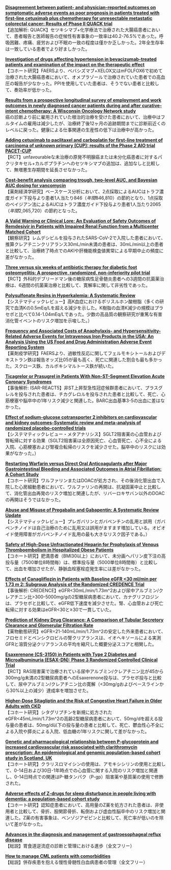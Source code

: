 [**Disagreement between patient- and physician-reported outcomes on symptomatic adverse events as poor prognosis in patients treated with first-line cetuximab plus chemotherapy for unresectable metastatic colorectal cancer: Results of Phase II QUACK trial**](https://pubmed.ncbi.nlm.nih.gov/33222406/)  
【追加解析: QUACK】セツキシマブ+化学療法で治療された大腸癌患者において、患者報告と医師報告の症候性有害事象の一致率は40.2-76.5%であった。呼吸困難、疼痛、疲労および不眠の一致の程度は僅かか乏しかった。2年全生存率は一致している患者でより好ましかった。

[**Investigation of drugs affecting hypertension in bevacizumab-treated patients and examination of the impact on the therapeutic effect**](https://pubmed.ncbi.nlm.nih.gov/33231381/)  
【コホート研究】FAERSより、ベバシズマブ+XELOX又はmFOLFOX6で初めて治療された大腸癌患者において、オメプラゾールで治療されていた患者での高血圧の報告が少なかった。PPIを使用していた患者は、そうでない患者と比較して、奏効率が低かった。

[**Results from a prospective longitudinal survey of employment and work outcomes in newly diagnosed cancer patients during and after curative-intent chemotherapy: A Wisconsin Oncology Network study**](https://pubmed.ncbi.nlm.nih.gov/33231882/)  
癌の診断より前に雇用されていた根治的治療を受けた患者において、治療中はフルタイムの雇用は減少したが、治療終了後12ヶ月の追跡期間までに診断前近くのレベルに戻った。健康による仕事関連の生産性の低下は治療中が高かった。

[**Adding cetuximab to paclitaxel and carboplatin for first-line treatment of carcinoma of unknown primary (CUP): results of the Phase 2 AIO trial PACET-CUP**](https://pubmed.ncbi.nlm.nih.gov/33235314/)  
【RCT】unfavourableな未治療の原発不明腺癌または未分化癌患者に対するパクリタキセル+カルボプラチンへのセツキシマブの追加は、追加なしと比較して、無増悪生存期間を延長させなかった。

[**Cost-benefit analysis comparing trough, two-level AUC, and Bayesian AUC dosing for vancomycin**](https://pubmed.ncbi.nlm.nih.gov/33221430/)  
【薬剤経済学研究】ベースケース分析において、2点採取によるAUCはトラフ濃度ガイド下投与より患者1人当たり$846（年間$846,810）の節約となり、1点採取のベイジアン法によるAUCはトラフ濃度ガイド下投与より患者1人当たり$2065（年間$2,065,720）の節約となった。

[**A Valid Warning or Clinical Lore: An Evaluation of Safety Outcomes of Remdesivir in Patients with Impaired Renal Function from a Multicenter Matched Cohort**](https://pubmed.ncbi.nlm.nih.gov/33229428/)  
【観察研究】レムデシビルを投与されたSARS-CoV-2で入院した患者において、推算クレアチニンクリアランス30mL/min未満の患者は、30mL/min以上の患者と比較して、治療終了時点でのAKIや肝機能検査値異常による早期中止の頻度に差がなかった。

[**Three versus six weeks of antibiotic therapy for diabetic foot osteomyelitis: A prospective, randomized, non-inferiority pilot trial**](https://pubmed.ncbi.nlm.nih.gov/33242083/)  
【RCT】外科的デブリードマン後の糖尿病性足骨髄炎患者への3週間の抗菌薬治療は、6週間の抗菌薬治療と比較して、寛解率に関して非劣性であった。

[**Polysulfonate Resins in Hyperkalemia: A Systematic Review**](https://pubmed.ncbi.nlm.nih.gov/33240515/)  
【システマティックレビュー】高K血症におけるポリスルホン酸樹脂（多くの研究で血清Kの0.5mEq/Lを超える減少を示した。K樹脂の血清K減少の規模はプラセボと比べて0.14-1.04mEq/Lであった。少数の高品質の観察研究が重篤な有害消化管イベントのリスク増加を示唆した。）

[**Frequency and Associated Costs of Anaphylaxis- and Hypersensitivity-Related Adverse Events for Intravenous Iron Products in the USA: An Analysis Using the US Food and Drug Administration Adverse Event Reporting System**](https://pubmed.ncbi.nlm.nih.gov/33237523/)  
【薬剤疫学研究】FAERSより、過敏性反応に関してフェルモキシトールおよびデキストラン鉄は報告オッズ比05が最も高く、死亡に関連した割合も最も多かった。スクロース鉄、カルボキシマルトース鉄が続いた。

[**Ticagrelor or Prasugrel in Patients With Non-ST-Segment Elevation Acute Coronary Syndromes**](https://pubmed.ncbi.nlm.nih.gov/33213722/)  
【事後解析: ISAR-REACT5】非ST上昇型急性冠症候群患者において、プラスグレルを投与された患者は、チカグレロルを投与された患者と比較して、死亡、心筋梗塞や脳卒中の1年リスク減少と関連した。BARC出血基準3-5の出血に差はなかった。

[**Effect of sodium-glucose cotransporter 2 inhibitors on cardiovascular and kidney outcomes-Systematic review and meta-analysis of randomized placebo-controlled trials**](https://pubmed.ncbi.nlm.nih.gov/33214130/)  
【システマティックレビュー・メタアナリシス】SGLT2阻害薬の心血管および腎転帰に対する効果（SGLT2阻害薬は全原因死亡、心血管死亡、心不全による入院、心筋梗塞および腎複合転帰のリスクを減少させた。脳卒中のリスクには効果がなかった。）

[**Restarting Warfarin versus Direct Oral Anticoagulants after Major Gastrointestinal Bleeding and Associated Outcomes in Atrial Fibrillation: A Cohort Study**](https://pubmed.ncbi.nlm.nih.gov/33227428/)  
【コホート研究】ワルファリンまたはDOACが処方され、その後消化管出血で入院した心房細動患者において、ワルファリンの再開は、抗凝固薬中止と比較して、消化管出血再発のリスク増加と関連したが、リバーロキサバン以外のDOACの再開はそうではなかった。

[**Abuse and Misuse of Pregabalin and Gabapentin: A Systematic Review Update**](https://pubmed.ncbi.nlm.nih.gov/33215352/)  
【システマティックレビュー】プレガバリンとガバペンチンの乱用と誤用（ガバペンチノイドは自己治療のために乱用又は誤用がますます増加している。オピオイド使用障害がガバペンチノイド乱用の最も大きなリスク因子である。）

[**Safety of High-Dose Unfractionated Heparin for Prophylaxis of Venous Thromboembolism in Hospitalized Obese Patients**](https://pubmed.ncbi.nlm.nih.gov/33215504/)  
【コホート研究】肥満患者（BMI30以上）において、未分画ヘパリン皮下注の高投与量（7500単位8時間毎）は、標準投与量（5000単位8時間毎）と比較して、出血を増加させたが、静脈血栓塞栓症発生率には差がなかった。

[**Effects of Canagliflozin in Patients with Baseline eGFR <30 ml/min per 1.73 m 2: Subgroup Analysis of the Randomized CREDENCE Trial**](https://pubmed.ncbi.nlm.nih.gov/33214158/)  
【事後解析: CREDENCE】eGFR<30mL/min/1.73m^2および尿中アルブミン/クレアチニン比>300-5000mg/gの2型糖尿病患者において、カナグリフロジンは、プラセボと比較して、eGFR低下速度を減少させた。腎、心血管および死亡転帰に対する効果はeGFR<30と≥30で一貫していた。

[**Prediction of Kidney Drug Clearance: A Comparison of Tubular Secretory Clearance and Glomerular Filtration Rate**](https://pubmed.ncbi.nlm.nih.gov/33239392/)  
【薬物動態研究】eGFR=21-140mL/min/1.73m^2の安定した外来患者において、フロセミドとペンシクロビルの腎クリアランスは、イオヘキソールによる実測GFRと溶質分泌クリアランスの平均を縮尺した概要分泌スコアと相関した。

[**Esaxerenone (CS-3150) in Patients with Type 2 Diabetes and Microalbuminuria (ESAX-DN): Phase 3 Randomized Controlled Clinical Trial**](https://pubmed.ncbi.nlm.nih.gov/33239409/)  
【RCT】RAS阻害薬で治療されている尿中アルブミン/クレアチニン比が45から300mg/g未満の2型糖尿病患者へのEsaxerenone投与は、プラセボ投与と比較して、尿中アルブミン/クレアチニン比の寛解（<30mg/gおよびベースラインから30%以上の減少）達成率を増加させた。

[**Higher-Dose Sitagliptin and the Risk of Congestive Heart Failure in Older Adults with CKD**](https://pubmed.ncbi.nlm.nih.gov/33239410/)  
【コホート研究】シタグリプチンを新規に処方されたeGFR<45mL/min/1.73m^2の高齢2型糖尿病患者において、50mg/dを超える投与量の患者は、50mg/d以下の投与量の患者と比較して、死亡、鬱血性心不全による入院や膵炎による入院、低血糖の1年リスクに関して差がなかった。

[**Genetic and pharmacological relationship between P-glycoprotein and increased cardiovascular risk associated with clarithromycin prescription: An epidemiological and genomic population-based cohort study in Scotland, UK**](https://pubmed.ncbi.nlm.nih.gov/33226983/)  
【コホート研究】クラリスロマイシンの使用は、アモキシシリンの使用と比較して、0-14日および30日-1年時点での心血管に関する入院のリスク増加と関連し、0-14日時点での関連はP-糖タンパク（P-gp）阻害薬や基質薬の使用で修飾された。

[**Adverse effects of Z-drugs for sleep disturbance in people living with dementia: a population-based cohort study**](https://pubmed.ncbi.nlm.nih.gov/33228664/)  
【コホート研究】認知症患者において、高用量のZ薬を処方された患者は、非使用者と比較して、骨折、股関節骨折、転倒および虚血性脳卒中のリスク増加と関連した。Z薬の有害事象は、ベンゾジアゼピンと比較して、死亡率が低いのを除いて差がなかった。

[**Advances in the diagnosis and management of gastroesophageal reflux disease**](https://pubmed.ncbi.nlm.nih.gov/33229333/)  
【総説】胃食道逆流症の診断と管理における進歩（全文フリー）

[**How to manage CML patients with comorbidities**](https://pubmed.ncbi.nlm.nih.gov/33236757/)  
【総説】併存疾患を抱える慢性骨髄性白血病患者の管理（全文フリー）
